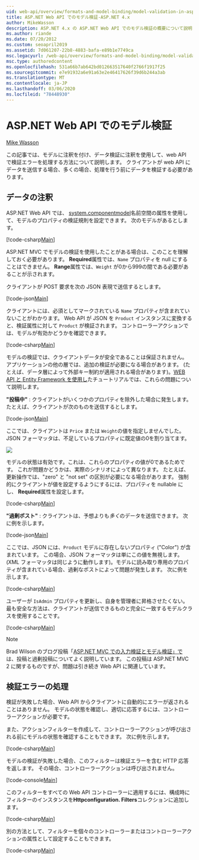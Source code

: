 ```yaml
---
uid: web-api/overview/formats-and-model-binding/model-validation-in-aspnet-web-api
title: ASP.NET Web API でのモデル検証-ASP.NET 4.x
author: MikeWasson
description: ASP.NET 4.x の ASP.NET Web API でのモデル検証の概要について説明します。
ms.author: riande
ms.date: 07/20/2012
ms.custom: seoapril2019
ms.assetid: 7d061207-22b8-4883-bafa-e89b1e7749ca
msc.legacyurl: /web-api/overview/formats-and-model-binding/model-validation-in-aspnet-web-api
msc.type: authoredcontent
ms.openlocfilehash: 531a66b7ab642bd012663517640f2766f1917f25
ms.sourcegitcommit: e7e91932a6e91a63e2e46417626f39d6b244a3ab
ms.translationtype: MT
ms.contentlocale: ja-JP
ms.lasthandoff: 03/06/2020
ms.locfileid: "78448930"
---
```

# <a name="model-validation-in-aspnet-web-api"></a>ASP.NET Web API でのモデル検証

[Mike Wasson](https://github.com/MikeWasson)

この記事では、モデルに注釈を付け、データ検証に注釈を使用して、web API で検証エラーを処理する方法について説明します。 クライアントが web API にデータを送信する場合、多くの場合、処理を行う前にデータを検証する必要があります。 

## <a name="data-annotations"></a>データの注釈

ASP.NET Web API では、 [system.componentmodel](/dotnet/api/system.componentmodel.dataannotations)名前空間の属性を使用して、モデルのプロパティの検証規則を設定できます。 次のモデルがあるとします。

[!code-csharp[Main](model-validation-in-aspnet-web-api/samples/sample1.cs)]

ASP.NET MVC でモデルの検証を使用したことがある場合は、このことを理解しておく必要があります。 **Required**属性では、`Name` プロパティを null にすることはできません。 **Range**属性では、`Weight` が0から999の間である必要があることが示されます。

クライアントが POST 要求を次の JSON 表現で送信するとします。

[!code-json[Main](model-validation-in-aspnet-web-api/samples/sample2.json)]

クライアントには、必須としてマークされている `Name` プロパティが含まれていないことがわかります。 Web API が JSON を `Product` インスタンスに変換すると、検証属性に対して `Product` が検証されます。 コントローラーアクションでは、モデルが有効かどうかを確認できます。

[!code-csharp[Main](model-validation-in-aspnet-web-api/samples/sample3.cs)]

モデルの検証では、クライアントデータが安全であることは保証されません。 アプリケーションの他の層では、追加の検証が必要になる場合があります。 (たとえば、データ層によって外部キー制約が適用される場合があります)。[WEB API と Entity Framework を使用し](../data/using-web-api-with-entity-framework/part-1.md)たチュートリアルでは、これらの問題について説明します。

**"投稿中"** : クライアントがいくつかのプロパティを除外した場合に発生します。 たとえば、クライアントが次のものを送信するとします。

[!code-json[Main](model-validation-in-aspnet-web-api/samples/sample4.json)]

ここでは、クライアントは `Price` または `Weight`の値を指定しませんでした。 JSON フォーマッタは、不足しているプロパティに既定値の0を割り当てます。

![](model-validation-in-aspnet-web-api/_static/image1.png)

モデルの状態は有効です。これは、これらのプロパティの値が0であるためです。 これが問題かどうかは、実際のシナリオによって異なります。 たとえば、更新操作では、"zero" と "not set" の区別が必要になる場合があります。 強制的にクライアントが値を設定するようにするには、プロパティを nullable にし、 **Required**属性を設定します。

[!code-csharp[Main](model-validation-in-aspnet-web-api/samples/sample5.cs?highlight=1-2)]

**"過剰ポスト"** : クライアントは、予想よりも*多く*のデータを送信できます。 次に例を示します。

[!code-json[Main](model-validation-in-aspnet-web-api/samples/sample6.json)]

ここでは、JSON には、`Product` モデルに存在しないプロパティ ("Color") が含まれています。 この場合、JSON フォーマッタは単にこの値を無視します。 (XML フォーマッタは同じように動作します)。モデルに読み取り専用のプロパティが含まれている場合、過剰なポストによって問題が発生します。 次に例を示します。

[!code-csharp[Main](model-validation-in-aspnet-web-api/samples/sample7.cs)]

ユーザーが `IsAdmin` プロパティを更新し、自身を管理者に昇格させたくない。 最も安全な方法は、クライアントが送信できるものと完全に一致するモデルクラスを使用することです。

[!code-csharp[Main](model-validation-in-aspnet-web-api/samples/sample8.cs)]

> [!NOTE]
> Brad Wilson のブログ投稿「[ASP.NET MVC での入力検証とモデル検証」で](http://bradwilson.typepad.com/blog/2010/01/input-validation-vs-model-validation-in-aspnet-mvc.html)は、投稿と過剰投稿についてよく説明しています。 この投稿は ASP.NET MVC 2 に関するものですが、問題は引き続き Web API に関連しています。

## <a name="handling-validation-errors"></a>検証エラーの処理

検証が失敗した場合、Web API からクライアントに自動的にエラーが返されることはありません。 モデルの状態を確認し、適切に応答するには、コントローラーアクションが必要です。

また、アクションフィルターを作成して、コントローラーアクションが呼び出される前にモデルの状態を確認することもできます。 次に例を示します。

[!code-csharp[Main](model-validation-in-aspnet-web-api/samples/sample9.cs)]

モデルの検証が失敗した場合、このフィルターは検証エラーを含む HTTP 応答を返します。 その場合、コントローラーアクションは呼び出されません。

[!code-console[Main](model-validation-in-aspnet-web-api/samples/sample10.cmd)]

このフィルターをすべての Web API コントローラーに適用するには、構成時にフィルターのインスタンスを**Httpconfiguration. Filters**コレクションに追加します。

[!code-csharp[Main](model-validation-in-aspnet-web-api/samples/sample11.cs)]

別の方法として、フィルターを個々のコントローラーまたはコントローラーアクションの属性として設定することもできます。

[!code-csharp[Main](model-validation-in-aspnet-web-api/samples/sample12.cs)]

